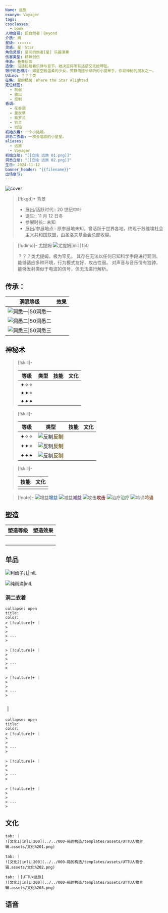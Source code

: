 ```yaml
---
Name: 远旅
exonym: Voyager
tags: 
cssclasses:
  - book
人物合辑: 超自然者｜Beyond
介质: 熵
星级: ✦✦✦✦✦✦
灵感: 星｜Star
角色灵感: 星间的旅者[星] 乐器演奏
伤害类型: 精神创伤
传承: 叠奏组曲
造像: 沿途捡拾着乐律与音节，她决定将所有话语交托给琴弦。
银行彩色相片: 如星空般温柔的少女，安静而擅长倾听的小提琴手，你最神秘的朋友之一。
Udimo: ？？？类
征集: 星的栖居｜Where the Star Alighted
定位标签:
  - 削弱
  - 输出
  - 控制
香调:
  - 花香调
  - 薰衣草
  - 紫罗兰
  - 铃兰
  - 琥珀
初始衣着: 一个小姑娘。
洞悉二衣着: 一枚会唱歌的小星星。
aliases:
  - 远旅
  - Voyager
初始立绘: "[[立绘 远旅 01.png]]"
洞悉立绘: "[[立绘 远旅 02.png]]"
生日: 2024-11-12
banner_header: "{{filename}}"
出场章节:
---
```

![cover](100-UTTU人物合辑/超自然者｜Beyond/assets/远旅｜Voyager.assets/立绘%20远旅%2002.png)

> [!bkgd]+ 背景
> - 展出/活跃时代:: 20 世纪中叶
> - 诞生:: 11 月 12 日冬
> - 参展时长:: 未知
> - 展出/参展地点:: 原参展地未知，曾活跃于世界各地，终现于苏维埃社会主义共和国联盟，由圣洛夫基金会总部收容。

> [!udimo]- 尤提姆
> ![尤提姆|inlL|150](assets/远旅｜Voyager.assets/尤提姆%20远旅.png)
> 
> ？？？类尤提姆，极为罕见。
> 其存在无法以任何已知科学手段进行观测。
> 能够适应多种环境，行为模式友好，攻击性弱。
> 对声音与音乐情有独钟，能够发射类似于电波的信号，但无法进行解析。

## 传承：

|                                 洞悉等级                                  | 效果  |
| :-------------------------------------------------------------------: | :-: |
| ![洞悉一\|50](assets/UTTU人物合辑.assets/图标%20洞悉Ⅰ.png)洞悉一 |     |
| ![洞悉二\|50](assets/UTTU人物合辑.assets/图标%20洞悉Ⅱ.png)洞悉二 |     |
| ![洞悉三\|50](assets/UTTU人物合辑.assets/图标%20洞悉Ⅲ.png)洞悉三 |     |

## 神秘术

> [!skill]- 
> 
> 
> | 等级  | 类型  | 技能  | 文化  |
> | :-: | :-: | :-: | :-: |
> | ✦✧✧ |     |     |     |
> | ✦✦✧ |     |     |     |
> | ✦✦✦ |     |     |     |
> 

> [!skill]- 
> 
> 
> | 等级 |                             类型                             | 技能 | 文化 |
> | :--: | :----------------------------------------------------------: | :--: | :--: |
> | ✦✧✧  | ![反制](assets/远旅｜Voyager.assets/Counter.png)<b><font color="#78652F">反制</font></b> |      |      |
> | ✦✦✧  | ![反制](assets/远旅｜Voyager.assets/Counter-2217498.png)<b><font color="#78652F">反制</font></b> |      |      |
> | ✦✦✦  | ![反制](assets/远旅｜Voyager.assets/Counter-2217499.png)<b><font color="#78652F">反制</font></b> |      |      |
> 

> [!skill]- 
> 
> 
> | 技能 | 文化 |
> | :--: | :--: |
> |      |      |
> 



> [!note]- 
> ![增益](../../000-箱的构造/templates/assets/UTTU人物合辑.assets/Buff.png)<b><font color="#5c87b3">增益</font></b>
> ![减益](../../000-箱的构造/templates/assets/UTTU人物合辑.assets/Debuff.png)<b><font color="#7B5E91">减益</font></b>
> ![攻击](../../000-箱的构造/templates/assets/UTTU人物合辑.assets/Attack.png)<b><font color="#933334">攻击</font></b>
> ![治疗](../../000-箱的构造/templates/assets/UTTU人物合辑.assets/Health.png)<b><font color="#6F967A">治疗</font></b>
> ![吟诵](../../000-箱的构造/templates/assets/UTTU人物合辑.assets/Channel.png)<b><font color="#895C39">吟诵</font></b>

## 塑造

| 塑造等级 | 塑造效果 |
| :--: | :--: |
|      |      |
|      |      |
|      |      |
|      |      |
|      |      |


## 单品

![利齿子儿|inlL](../../000-箱的构造/templates/assets/UTTU人物合辑.assets/货币%20利齿子儿.png)

![纯雨滴|inlL](../../000-箱的构造/templates/assets/UTTU人物合辑.assets/货币%20纯雨滴.png)

### 洞二衣着

````ad-flex
collapse: open
title: 
color: 
> [!culture]+ ｜
> 
> 
> ---
> 

> [!culture]+ ｜
> 
> 
> ---
> 

> [!culture]+ ｜
> 
> 
> ---
> 
````

### ｜

````ad-flex
collapse: open
title: 
color: 
> [!culture]+ ｜
> 
> 
> ---
> 

> [!culture]+ ｜
> 
> 
> ---
> 

> [!culture]+ ｜
> 
> 
> ---
> 
````

## 文化

````tab
tab: ｜
![文化1|inlL|200](../../000-箱的构造/templates/assets/UTTU人物合辑.assets/文化%201.png)

tab: ｜
![文化2|inlL|200](../../000-箱的构造/templates/assets/UTTU人物合辑.assets/文化%202.png)

tab: ｜[UTTU×远旅]
![文化3|inlL|200](../../000-箱的构造/templates/assets/UTTU人物合辑.assets/文化%203.png)

````

## 语音

